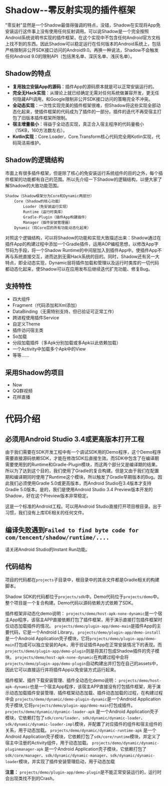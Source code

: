 # Shadow--零反射实现的插件框架
"零反射"显然是一个Shadow最值得强调的特点，没错，Shadow在实现将App免安装运行这件事上没有使用任何反射调用。可以说Shadow是一个完全按照Android系统说明书实现的插件框架，在这个实现中不包含任何Android官方文档上找不到的东西。因此Shadow可以稳定运行在任何版本的Android系统上，包括严格限制非公开SDK接口访问的Android9.0。再换一种说法，Shadow不会触发任何Android 9.0的限制API（包括黑名单、深灰名单、浅灰名单）。

## Shadow的特点
* **复用独立安装App的源码**：插件App的源码原本就是可以正常安装运行的。
* **完全无Hack实现**：从理论上就已经确定无需对任何系统做兼容开发，更无任何隐藏API调用，和Google限制非公开SDK接口访问的策略完全不冲突。
* **全动态实现**：一次性实现完美的插件框架很难，但Shadow将这些实现全部动态化起来，使插件框架的代码成为了插件的一部分。插件的迭代不再受宿主打包了旧版本插件框架所限制。
* **宿主增量极小**：得益于全动态实现，真正合入宿主程序的代码量极小（15KB，160方法数左右）。
* **Kotlin实现**：Core.Loader，Core.Transform核心代码完全用Kotlin实现，代码简洁易维护。

## Shadow的逻辑结构
市面上有很多插件框架，但是除了核心的免安装运行系统组件的目的之外，每个插件框架的功能都有自己的范围。所以先介绍一下Shadow的逻辑结构，以便大家了解Shadow的大致功能范围。
```
Shadow（Shadow框架分为Core和Dynamic两部分）
    Core（Shadow的核心功能）
        Loader（免安装运行实现）
        Runtime（运行时类库）
        Gradle-Plugin（插件App构建插件）
        Manager（插件安装管理器）
    Dynamic（将Core层的所有功能动态化起来）
```

对照这个逻辑结构，可以将Shadow的功能和实现大致描述出来：Shadow通过在插件App的构建过程中添加一个Gradle插件，运用AOP编程思想，以修改App字节码为手段，将一个Shadow Runtime的中间层加入到插件App中。使插件App不再与系统直接交互，进而达到无需Hack系统的目的。同时，Shadow还有另一大特点，即全动态实现，Dynamic层将插件加载和管理以及运行时类库的一切代码都动态化起来，使Shadow可以在应用发布后继续迭代扩充功能、修复Bug。

## 支持特性
* 四大组件
* Fragment（代码添加和Xml添加）
* DataBinding（无需特别支持，但已验证可正常工作）
* 跨进程使用插件Service
* 自定义Theme
* 插件访问宿主类
* So加载
* 分段加载插件（多Apk分别加载或多Apk以此依赖加载）
* 一个Activity中加载多个Apk中的View
* 等等……

## 采用Shadow的项目
* Now
* QQ群视频
* 花样直播

# 代码介绍

## 必须用Android Studio 3.4或更高版本打开工程
由于我们需要在SDK开发工程中有一个调试SDK用的Demo程序，这个Demo程序需要直接源码依赖SDK，才能在修改SDK后直接生效。而SDK中包含了在编译期需要使用到的Runtime和Gradle-Plugin模块，而这两个部分又是编译期的结果。所以为了达到这个目的，我们使用了Gradle的复合构建。但是又由于我们在配置期和编译期同时使用了Runtime这个模块，所以触发了Gradle早期版本的Bug。因此我们必须使用Gradle 5.0或更高版本，而Android Studio在3.4版本才支持Gradle 5.0版本。是的，我们是使用Android Studio 3.4 Preview版本开发的Shadow，好在这个Preview版本非常稳定。

这是一个标准的Android工程。可以用Android Studio直接打开项目根目录。出于习惯，我们没有上库IDE相关的任何文件。

## 编译失败遇到`Failed to find byte code for com/tencent/shadow/runtime/....`
请关闭Android Studio的Instant Run功能。

## 代码结构
项目的代码都在`projects`子目录中，根目录中的其余文件都是Gradle相关的构建脚本。

Shadow SDK的代码都位于`projects/sdk`中。Demo代码位于`projects/demo`中。整个项目是一个复合构建。Demo代码以源码依赖方式依赖了SDK。

插件框架非动态化demo说明：
`projects/demo/host-apk-none-dynamic`是一个宿主App程序，该宿主APP直接依赖打包了插件框架，用于演示直接打包插件框架时仅动态加载插件的情况。
`projects/demo/plugin-app/demo-main`是插件App的主要代码，它是一个Android Library。
`projects/demo/plugin-app/demo-install`是一个Android Application壳子模块，它将`projects/demo/plugin-app/demo-main`打包成可以独立安装的Apk，用于验证插件App在正常安装情况下的表现。而`projects/demo/plugin-app/demo-plugin`则是将其打包成Shadow插件的壳子模块。
`projects/demo/host-apk-none-dynamic`在构建过程中会将`projects/demo/plugin-app/demo-plugin`自动构建出并打包在自己的assets中，因此它可以直接运行并将插件App以免安装方式运行起来。

插件框架、插件下载安装管理、插件全动态化demo说明：
`projects/demo/host-apk-dynamic`也是一个宿主App程序，该宿主APP直接没有打包插件框架，用于演示动态加载插件安装管理、插件框架动态加载、插件动态加载的过程，在构建过程中会
`projects/demo/dynamic/demo-plugin-dynamic`是一个Android Application壳子模块,它将`projects/demo/plugin-app/demo-main`打包成插件。
`projects/demo/dynamic/dynamic-loader-apk` 是一个Android Application壳子模块，它依赖打包了`sdk/core/loader`、`sdk/dynamic/dynamic-loader`、`sdk/dynamic/dynamic-loader-impl`模块，并配置了对应插件的组件和宿主组件的关系，用于动态加载。
`projects/demo/dynamic/dynamic-runtime-apk` 是一个Android Application壳子模块，它依赖打包了`sdk/core/runtime`模块，并定义了宿主中注册的Activity组件，用于动态加载。
`projects/demo/dynamic/dynamic-pluginmanager-apk` 是一个Android Application壳子模块，它依赖打包了`sdk/core/manager`、`sdk/dynamic/dynamic-manager`、`sdk/dynamic/dynamic-loader`模块，并实现了插件安装管理启动，用于动态加载

**注意：** `projects/demo/plugin-app/demo-plugin`是不能正常安装运行的，运行时会出现类找不到的Crash。
